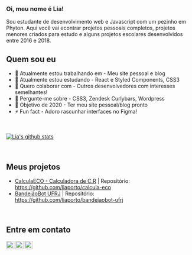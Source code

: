 ### Oi, meu nome é Lia!
<!-- [![Website](https://img.shields.io/badge/Text-Text-green?style=flat-square)](https://google.com) -->
Sou estudante de desenvolvimento web e Javascript com um pezinho em Phyton. Aqui você vai econtrar projetos pessoais completos, projetos menores criados para estudo e alguns projetos escolares desenvolvidos entre 2016 e 2018.

## Quem sou eu
- 🔭 Atualmente estou trabalhando em - Meu site pessoal e blog
- 🌱 Atualmente estou estudando - React e Styled Components, CSS3
- 👯 Quero colaborar com - Outros desenvolvedores com interesses semelhantes!
- 💬 Pergunte-me sobre - CSS3, Zendesk Curlybars, Wordpress 
- 🥅 Objetivo de 2020 - Ter meu site pessoal/blog pronto
- ⚡ Fun fact - Adoro rascunhar interfaces no Figma!

<br />

[![Lia's github stats](https://github-readme-stats.vercel.app/api?username=liaporto&count_private=true&include_all_commits=true&theme=nightowl)](https://github.com/liaporto)

<br />

## Meus projetos
- [CalculaECO - Calculadora de C.R](http://calcula-eco.herokuapp.com/) | Repositório: https://github.com/liaporto/calcula-eco
- [BandejãoBot UFRJ](http://twitter.com/bandejaobotufrj) | Repositório: https://github.com/liaporto/bandejaobot-ufrj

<br />

## Entre em contato
[<img align="left" alt="codeSTACKr | Twitter" width="22px" src="https://cdn.jsdelivr.net/npm/simple-icons@v3/icons/gmail.svg" />][email]
[<img align="left" alt="codeSTACKr | LinkedIn" width="22px" src="https://cdn.jsdelivr.net/npm/simple-icons@v3/icons/linkedin.svg" />][linkedin]
[<img align="left" alt="codeSTACKr | Twitter" width="22px" src="https://cdn.jsdelivr.net/npm/simple-icons@v3/icons/twitter.svg" />][twitter]

<!-- Optional if you have blogs -->
<!-- ## Latest blog posts: -->
<!-- BLOG-POST-LIST:START -->
<!-- BLOG-POST-LIST:END -->

<!-- This section you create this variables that are used above -->
[email]: mailto:liabarcellos28@gmail.com
[twitter]: https://twitter.com/moonkoala_
[linkedin]: https://www.linkedin.com/in/lia-barcellos/
